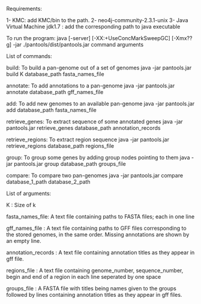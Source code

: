 Requirements:

1- KMC: add KMC/bin to the path.
2- neo4j-community-2.3.1-unix
3- Java Virtual Machine jdk1.7 : add the corresponding path to java executable

To run the program:
java  [-server] [-XX:+UseConcMarkSweepGC]  [-Xmx??g] -jar ./pantools/dist/pantools.jar command arguments


List of commands:

build:    To build a pan-genome out of a set of genomes
          java -jar pantools.jar build K database_path fasta_names_file

annotate: To add annotations to a pan-genome
          java -jar pantools.jar annotate database_path gff_names_file

add:      To add new genomes to an available pan-genome
          java -jar pantools.jar add database_path fasta_names_file

retrieve_genes:    To extract sequence of some annotated genes
          java -jar pantools.jar retrieve_genes database_path annotation_records

retrieve_regions:  To extract region sequence
          java -jar pantools.jar retrieve_regions database_path regions_file
        
group:    To group some genes by adding group nodes pointing to them
          java -jar pantools.jar group database_path groups_file

compare:     To compare two pan-genomes
          java -jar pantools.jar compare database_1_path database_2_path

List of arguments:

K :  Size of k

fasta_names_file: A text file containing paths to FASTA files; each in one line

gff_names_file  : A text file containing paths to GFF files corresponding to the stored genomes,
 in the same order. Missing annotations are shown by an empty line.

annotation_records : A text file containing annotation titles as they appear in gff file.

regions_file    : A text file containing genome_number, sequence_number, begin and
 end of a region in each line seperated by one space 

groups_file : A FASTA file with titles being names given to the groups followed by lines containing annotation titles as they appear in gff files.
